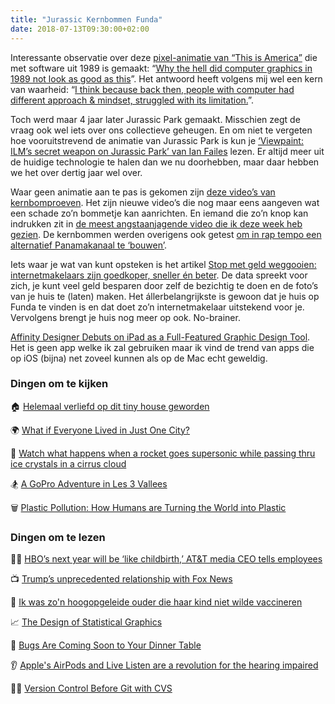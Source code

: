 ```yaml
---
title: "Jurassic Kernbommen Funda"
date: 2018-07-13T09:30:00+02:00
---
```


Interessante observatie over deze [pixel-animatie van “This is America”](https://twitter.com/candlestickem/status/1014700050113589248) die met software uit 1989 is gemaakt: “[Why the hell did computer graphics in 1989 not look as good as this](https://twitter.com/denvercoder/status/1014922049200877568)”. Het antwoord heeft volgens mij wel een kern van waarheid: “[I think because back then, people with computer had different approach & mindset, struggled with its limitation.](https://twitter.com/pinot/status/1014987031750041602)”.

Toch werd maar 4 jaar later Jurassic Park gemaakt. Misschien zegt de vraag ook wel iets over ons collectieve geheugen. En om niet te vergeten hoe vooruitstrevend de animatie van Jurassic Park is kun je [‘Viewpaint: ILM’s secret weapon on Jurassic Park’ van Ian Failes](https://vfxblog.com/viewpaint/) lezen. Er altijd meer uit de huidige technologie te halen dan we nu doorhebben, maar daar hebben we het over dertig jaar wel over.

Waar geen animatie aan te pas is gekomen zijn [deze video’s van kernbomproeven](https://www.businessinsider.nl/new-nuclear-blast-videos-2017-3/). Het zijn nieuwe video’s die nog maar eens aangeven wat een schade zo’n bommetje kan aanrichten. En iemand die zo’n knop kan indrukken zit in [de meest angstaanjagende video die ik deze week heb gezien](https://twitter.com/locuta/status/1017483019983228928). De kernbommen werden overigens ook getest [om in rap tempo een alternatief Panamakanaal te ‘bouwen’](https://news.ycombinator.com/item?id=17467857).

Iets waar je wat van kunt opsteken is het artikel [Stop met geld weggooien: internetmakelaars zijn goedkoper, sneller én beter](https://decorrespondent.nl/8486/stop-met-geld-weggooien-internetmakelaars-zijn-goedkoper-sneller-en-beter/122667845520-4055243b). De data spreekt voor zich, je kunt veel geld besparen door zelf de bezichtig te doen en de foto’s van je huis te (laten) maken. Het állerbelangrijkste is gewoon dat je huis op Funda te vinden is en dat doet zo’n internetmakelaar uitstekend voor je. Vervolgens brengt je huis nog meer op ook. No-brainer.

[Affinity Designer Debuts on iPad as a Full-Featured Graphic Design Tool](https://www.macstories.net/news/affinity-designer-debuts-on-ipad-as-a-full-featured-graphic-design-tool/). Het is geen app welke ik zal gebruiken maar ik vind de trend van apps die op iOS (bijna) net zoveel kunnen als op de Mac echt geweldig. 

### Dingen om te kijken

🏠 [Helemaal verliefd op dit tiny house geworden](https://www.youtube.com/watch?v=jPBDPcqfCwA)

🌍 [What if Everyone Lived in Just One City?](https://www.youtube.com/watch?v=r_iNRGac_uM)

🚀 [Watch what happens when a rocket goes supersonic while passing thru ice crystals in a cirrus cloud](https://www.youtube.com/watch?v=6Zvh1G6vtRc&app=desktop)

🏂 [A GoPro Adventure in Les 3 Vallees](https://vimeo.com/277989198)

🗑 [Plastic Pollution: How Humans are Turning the World into Plastic](https://www.youtube.com/watch?v=RS7IzU2VJIQ)

### Dingen om te lezen

🤷‍♂️ [HBO’s next year will be ‘like childbirth,’ AT&T media CEO tells employees](https://www.theverge.com/2018/7/9/17549048/att-hbo-plans-after-merger)

📺 [Trump’s unprecedented relationship with Fox News](https://kottke.org/18/07/trumps-unprecedented-relationship-with-fox-news)

💉 [Ik was zo'n hoogopgeleide ouder die haar kind niet wilde vaccineren](https://www.vn.nl/kinderen-vaccinaties/)

📈 [The Design of Statistical Graphics](https://towardsdatascience.com/the-design-of-statistical-graphics-5265485e9bb5)

🐛 [Bugs Are Coming Soon to Your Dinner Table](https://www.bloomberg.com/graphics/2018-insects-as-food/)

👂 [Apple's AirPods and Live Listen are a revolution for the hearing impaired](https://qz.com/1323215/apples-airpods-and-live-listen-are-a-revolution-for-the-hearing-impaired/)

👨‍💻 [Version Control Before Git with CVS](https://twobithistory.org/2018/07/07/cvs.html)